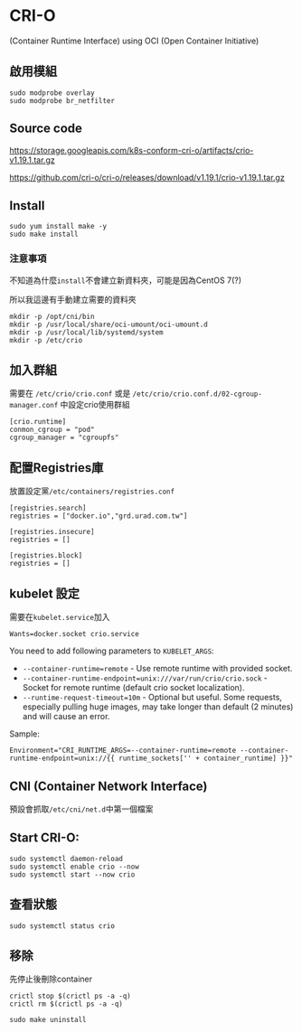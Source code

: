 # CRI-O
(Container Runtime Interface) using OCI (Open Container Initiative)

## 啟用模組
```shell
sudo modprobe overlay
sudo modprobe br_netfilter
```

## Source code
https://storage.googleapis.com/k8s-conform-cri-o/artifacts/crio-v1.19.1.tar.gz


https://github.com/cri-o/cri-o/releases/download/v1.19.1/crio-v1.19.1.tar.gz

## Install
```shell
sudo yum install make -y
sudo make install
```
### 注意事項
不知道為什麼`install`不會建立新資料夾，可能是因為CentOS 7(?) 

所以我這邊有手動建立需要的資料夾
```shell
mkdir -p /opt/cni/bin
mkdir -p /usr/local/share/oci-umount/oci-umount.d
mkdir -p /usr/local/lib/systemd/system
mkdir -p /etc/crio
```


## 加入群組
需要在 `/etc/crio/crio.conf` 或是 `/etc/crio/crio.conf.d/02-cgroup-manager.conf` 
中設定crio使用群組
```shell
[crio.runtime]
conmon_cgroup = "pod"
cgroup_manager = "cgroupfs"
```

## 配置Registries庫
放置設定黨`/etc/containers/registries.conf`
```shell
[registries.search]
registries = ["docker.io","grd.urad.com.tw"]

[registries.insecure]
registries = []

[registries.block]
registries = []
```

## kubelet 設定
需要在`kubelet.service`加入
```shell
Wants=docker.socket crio.service
```
You need to add following parameters to `KUBELET_ARGS`:

- `--container-runtime=remote` - Use remote runtime with provided socket.
- `--container-runtime-endpoint=unix:///var/run/crio/crio.sock` - Socket for remote runtime (default crio socket localization).
- `--runtime-request-timeout=10m` - Optional but useful. Some requests, especially pulling huge images, may take longer than default (2 minutes) and will cause an error.

Sample:
```shell
Environment="CRI_RUNTIME_ARGS=--container-runtime=remote --container-runtime-endpoint=unix://{{ runtime_sockets['' + container_runtime] }}"
```

## CNI (Container Network Interface)
預設會抓取`/etc/cni/net.d`中第一個檔案


## Start CRI-O:
```shell
sudo systemctl daemon-reload
sudo systemctl enable crio --now
sudo systemctl start --now crio
```

## 查看狀態
```shell
sudo systemctl status crio
```

## 移除
先停止後刪除container
```shell
crictl stop $(crictl ps -a -q)
crictl rm $(crictl ps -a -q)
```

```shell
sudo make uninstall
```
